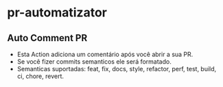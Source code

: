 # pr-automatizator

## Auto Comment PR

- Esta Action adiciona um comentário após você abrir a sua PR.
- Se você fizer commits semanticos ele será formatado.
- Semanticas suportadas: feat, fix, docs, style, refactor, perf, test, build, ci, chore, revert.
